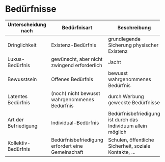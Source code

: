 # Bedürfnisse

| Unterscheidung nach  | **Bedürfnisart**                                  | Beschreibung                                                 | Beispiel                             |
| -------------------- | ------------------------------------------------- | ------------------------------------------------------------ | ------------------------------------ |
| Dringlichkeit        | Existenz-Bedürfnis                                | grundlegende Sicherung physischer Existenz                   | Nahrung                              |
| Luxus-Bedürfnis      | gewünscht, aber nicht zwingend erforderlich       | Jacht                                                        |                                      |
| Bewusstsein          | Offenes Bedürfnis                                 | bewusst wahrgenommenes Bedürfnis                             | Hunger                               |
| Latentes Bedürfnis   | (noch) nicht bewusst wahrgenommenes Bedürfnis     | durch Werbung geweckte Bedürfnisse                           |                                      |
| Art der Befriedigung | Individual-Bedürfnis                              | Bedürfnisbefriedigung ist durch das Individuum allein möglich | Hunger, Schlaf, individuelle Bildung |
| Kollektiv-Bedürfnis  | Bedürfnisbefriedigung erfordert eine Gemeinschaft | Schulen, öffentliche Sicherheit, soziale Kontakte, …         |                                      |